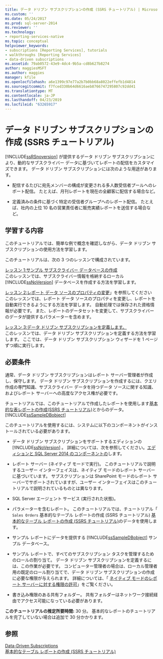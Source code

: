```yaml
---
title: データ ドリブン サブスクリプションの作成 (SSRS チュートリアル) | Microsoft Docs
ms.custom: ''
ms.date: 05/24/2017
ms.prod: sql-server-2014
ms.reviewer: ''
ms.technology:
- reporting-services-native
ms.topic: conceptual
helpviewer_keywords:
- subscriptions [Reporting Services], tutorials
- walkthroughs [Reporting Services]
- data-driven subscriptions
ms.assetid: 79ab0572-43e9-4dc4-9b5a-cd8b627b8274
author: maggiesMSFT
ms.author: maggies
manager: kfile
ms.openlocfilehash: a6e1399c97e77a2b7b0bb68a8022effefb1d4814
ms.sourcegitcommit: f7fced330b64d6616aeb8766747295807c92dd41
ms.translationtype: MT
ms.contentlocale: ja-JP
ms.lasthandoff: 04/23/2019
ms.locfileid: "63265917"
---
```

# <a name="create-a-data-driven-subscription-ssrs-tutorial"></a>データ ドリブン サブスクリプションの作成 (SSRS チュートリアル)
  [!INCLUDE[ssRSnoversion](../includes/ssrsnoversion-md.md)] が提供するデータ ドリブン サブスクリプションにより、動的なサブスクライバー データに基づいてレポートの配信をカスタマイズできます。 データ ドリブン サブスクリプションには次のような用途があります。  
  
-   配信するたびに宛先メンバーの構成が変更される多人数受信者プールへのレポート配信。 たとえば、月刊レポートを現在の全顧客に配信する場合など。  
  
-   定義済みの条件に基づく特定の受信者グループへのレポート配信。 たとえば、社内の上位 10 名の営業責任者に販売実績レポートを送信する場合など。  
  
## <a name="what-you-will-learn"></a>学習する内容  
 このチュートリアルでは、簡単な例で概念を確認しながら、データ ドリブン サブスクリプションの使用方法を学習します。  
  
 このチュートリアルは、次の 3 つのレッスンで構成されています。  
  
 [レッスン 1:サンプル サブスクライバー データベースの作成](lesson-1-creating-a-sample-subscriber-database.md)  
 このレッスンでは、サブスクライバー情報を格納するローカル [!INCLUDE[ssNoVersion](../includes/ssnoversion-md.md)] データベースを作成する方法を学習します。  
  
 [レッスン 2:レポート データ ソースのプロパティの変更](lesson-2-modifying-the-report-data-source-properties.md)」を参照してください  
 このレッスンでは、レポート データ ソースのプロパティを変更し、レポートを自動実行できるようにする方法を学習します。 自動処理では保存された資格情報が必要です。 また、レポートのデータセットを変更して、サブスクライバーのデータが提供するパラメーターを含めます。  
  
 [レッスン 3:データ ドリブン サブスクリプションを定義します。](lesson-3-defining-a-data-driven-subscription.md)  
 このレッスンでは、データ ドリブン サブスクリプションを定義する方法を学習します。 ここでは、データ ドリブン サブスクリプション ウィザードを 1 ページずつ順に実行します。  
  
## <a name="requirements"></a>必要条件  
 通常、データ ドリブン サブスクリプションはレポート サーバー管理者が作成し、保守します。 データ ドリブン サブスクリプションを作成するには、クエリ作成の専門知識、サブスクライバー データを持つデータ ソースに関する知識、およびレポート サーバーへの高度なアクセス権が必要です。  
  
 チュートリアルでは、このチュートリアルで作成したレポートを使用します[基本的な表レポートの作成&#40;SSRS チュートリアル&#41;](create-a-basic-table-report-ssrs-tutorial.md)とからのデータ。 [!INCLUDE[ssSampleDBobject](../includes/sssampledbobject-md.md)]  
  
 このチュートリアルを使用するには、システムに以下のコンポーネントがインストールされている必要があります。  
  
-   データ ドリブン サブスクリプションをサポートするエディションの [!INCLUDE[ssNoVersion](../includes/ssnoversion-md.md)] 。 詳細については、次を参照してください。[エディションと SQL Server 2014 のコンポーネントの](../sql-server/editions-and-components-of-sql-server-2016.md)します。  
  
-   レポート サーバー (ネイティブ モードで実行)。 このチュートリアルで説明するユーザー インターフェイスは、ネイティブ モードのレポート サーバーに基づいています。 サブスクリプションは SharePoint モードのレポート サーバーでサポートされていますが、ユーザー インターフェイスはこのチュートリアルで説明されているものとは異なります。  
  
-   SQL Server エージェント サービス (実行された状態)。  
  
-   パラメーターを含むレポート。 このチュートリアルでは、チュートリアル「 `Sales Orders` 基本的なテーブル レポートの作成 (SSRS チュートリアル) [基本的なテーブル レポートの作成 (SSRS チュートリアル)](create-a-basic-table-report-ssrs-tutorial.md)のデータを使用します。  
  
-   サンプル レポートにデータを提供する [!INCLUDE[ssSampleDBobject](../includes/sssampledbobject-md.md)] サンプル データベース。  
  
-   サンプル レポートで、すべてのサブスクリプション タスクを管理するためのロールの割り当て。 データ ドリブン サブスクリプションを定義するには、この作業が必要です。 コンピューター管理者の場合は、ローカル管理者用の既定のロール割り当てで、データ ドリブン サブスクリプションの作成に必要な権限が与えられます。 詳細については、「 [ネイティブ モードのレポート サーバーに対する権限の許可](security/granting-permissions-on-a-native-mode-report-server.md)」をご覧ください。  
  
-   書き込み権限のある共有フォルダー。 共有フォルダーはネットワーク接続経由でアクセス可能になっている必要があります。  
  
 **このチュートリアルの推定所要時間:** 30 分。 基本的なレポートのチュートリアルを完了していない場合は追加で 30 分かかります。  
  
## <a name="see-also"></a>参照  
 [Data-Driven Subscriptions](subscriptions/data-driven-subscriptions.md)   
 [基本的なテーブル レポートの作成 (SSRS チュートリアル)](create-a-basic-table-report-ssrs-tutorial.md)  
  
  

